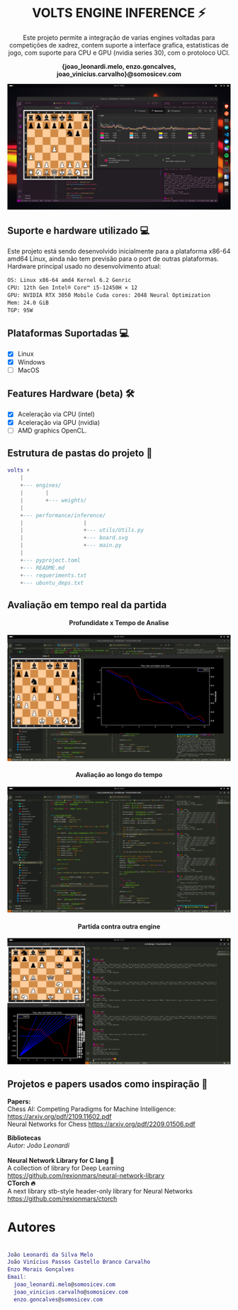 <div align="center">
  <h1>VOLTS ENGINE INFERENCE ⚡️</h1>
  Este projeto permite a integração de varias engines voltadas para competições de xadrez, contem suporte a interface grafica, estatisticas de jogo, com suporte para CPU e GPU (nvidia series 30), com o protoloco UCI.<br>
  <p><strong>{joao_leonardi.melo, enzo.goncalves, joao_vinicius.carvalho}@somosicev.com</strong></p>
  <img src="images/Screenshot from 2023-11-27 08-28-14.png">
</div>

## Suporte e hardware utilizado 💻
Este projeto está sendo desenvolvido inicialmente para a plataforma x86-64 amd64 Linux, ainda não tem previsão para o port de outras plataformas.<br>
Hardware principal usado no desenvolvimento atual:<br>
```sh
OS: Linux x86-64 amd4 Kernel 6.2 Genric
CPU: 12th Gen Intel® Core™ i5-12450H × 12
GPU: NVIDIA RTX 3050 Mobile Cuda cores: 2048 Neural Optimization
Mem: 24.0 GiB
TGP: 95W
```
## Plataformas Suportadas 💻
- [X] Linux
- [X] Windows
- [ ] MacOS

## Features Hardware (beta) 🛠
- [x] Aceleração via CPU (intel)
- [x] Aceleração via GPU (nvidia)
- [ ] AMD graphics OpenCL.

## Estrutura de pastas do projeto 📂
```lua
volts ⚡️
    |
    +--- engines/
    |       |
    |       +--- weights/
    |
    +--- performance/inference/
    |                   |            
    |                   +--- utils/Utils.py
    |                   +--- board.svg
    |                   +--- main.py 
    |
    +--- pyproject.toml
    +--- README.md
    +--- requeriments.txt
    +--- ubuntu_deps.txt
```

## Avaliação em tempo real da partida

<div align="center">
  <h4>Profundidate x Tempo de Analise</h4>
  <img src="images/Screenshot from 2023-11-28 08-53-14.png" alt="Snake logo">
  <h4>Avaliação ao longo do tempo</h4>
  <img src="images/Screenshot from 2023-11-28 08-53-26.png" alt="Snake logo">
  <h4>Partida contra outra engine</h4>
  <img src="images/Screenshot from 2023-11-28 15-12-42.png" alt="Snake logo">
</div>

## Projetos e papers usados como inspiração 📄
**Papers:**<br>
Chess AI: Competing Paradigms for Machine Intelligence:
https://arxiv.org/pdf/2109.11602.pdf<br>
Neural Networks for Chess
https://arxiv.org/pdf/2209.01506.pdf

**Bibliotecas**<br>
*Autor: João Leonardi*<br>
<br>**Neural Network Library for C lang 🧠**<br>
A collection of library for Deep Learning
https://github.com/rexionmars/neural-network-library
<br>**CTorch 🔥**<br>
A next library stb-style header-only library for Neural Networks
https://github.com/rexionmars/ctorch

# Autores
```lua

João Leonardi da Silva Melo
João Vinícius Passos Castello Branco Carvalho
Enzo Morais Gonçalves
Email:
  joao_leonardi.melo@somosicev.com
  joao_vinicius.carvalho@somosicev.com
  enzo.goncalves@somosicev.com
```
